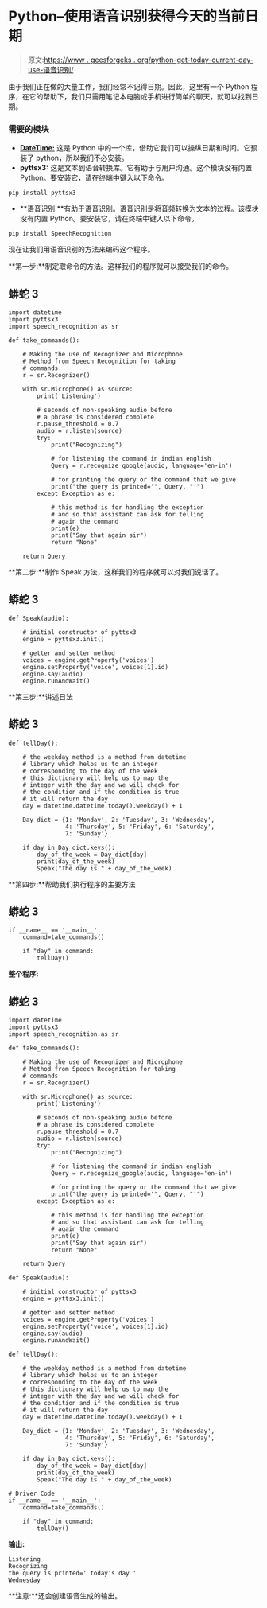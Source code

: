 # Python–使用语音识别获得今天的当前日期

> 原文:[https://www . geesforgeks . org/python-get-today-current-day-use-语音识别/](https://www.geeksforgeeks.org/python-get-todays-current-day-using-speech-recognition/)

由于我们正在做的大量工作，我们经常不记得日期。因此，这里有一个 Python 程序，在它的帮助下，我们只需用笔记本电脑或手机进行简单的聊天，就可以找到日期。

### 需要的模块

*   [**DateTime:**](https://www.geeksforgeeks.org/python-datetime-module-with-examples/) 这是 Python 中的一个库，借助它我们可以操纵日期和时间。它预装了 python，所以我们不必安装。
*   **pyttsx3:** 这是文本到语音转换库。它有助于与用户沟通。这个模块没有内置 Python。要安装它，请在终端中键入以下命令。

```
pip install pyttsx3
```

*   **语音识别:**有助于语音识别。语音识别是将音频转换为文本的过程。该模块没有内置 Python。要安装它，请在终端中键入以下命令。

```
pip install SpeechRecognition
```

现在让我们用语音识别的方法来编码这个程序。

**第一步:**制定取命令的方法。这样我们的程序就可以接受我们的命令。

## 蟒蛇 3

```
import datetime
import pyttsx3
import speech_recognition as sr

def take_commands():

    # Making the use of Recognizer and Microphone
    # Method from Speech Recognition for taking
    # commands
    r = sr.Recognizer()

    with sr.Microphone() as source:
        print('Listening')

        # seconds of non-speaking audio before
        # a phrase is considered complete
        r.pause_threshold = 0.7
        audio = r.listen(source)
        try:
            print("Recognizing")

            # for listening the command in indian english
            Query = r.recognize_google(audio, language='en-in')

            # for printing the query or the command that we give
            print("the query is printed='", Query, "'")
        except Exception as e:

            # this method is for handling the exception
            # and so that assistant can ask for telling
            # again the command
            print(e) 
            print("Say that again sir")
            return "None"

    return Query
```

**第二步:**制作 Speak 方法，这样我们的程序就可以对我们说话了。

## 蟒蛇 3

```
def Speak(audio):

    # initial constructor of pyttsx3
    engine = pyttsx3.init()

    # getter and setter method
    voices = engine.getProperty('voices')
    engine.setProperty('voice', voices[1].id)
    engine.say(audio)
    engine.runAndWait()
```

**第三步:**讲述日法

## 蟒蛇 3

```
def tellDay():

    # the weekday method is a method from datetime
    # library which helps us to an integer
    # corresponding to the day of the week
    # this dictionary will help us to map the
    # integer with the day and we will check for
    # the condition and if the condition is true
    # it will return the day
    day = datetime.datetime.today().weekday() + 1

    Day_dict = {1: 'Monday', 2: 'Tuesday', 3: 'Wednesday',
                4: 'Thursday', 5: 'Friday', 6: 'Saturday',
                7: 'Sunday'}

    if day in Day_dict.keys():
        day_of_the_week = Day_dict[day]
        print(day_of_the_week)
        Speak("The day is " + day_of_the_week)
```

**第四步:**帮助我们执行程序的主要方法

## 蟒蛇 3

```
if __name__ == '__main__':
    command=take_commands()

    if "day" in command:
        tellDay()
```

**整个程序:**

## 蟒蛇 3

```
import datetime
import pyttsx3
import speech_recognition as sr

def take_commands():

    # Making the use of Recognizer and Microphone
    # Method from Speech Recognition for taking
    # commands
    r = sr.Recognizer()

    with sr.Microphone() as source:
        print('Listening')

        # seconds of non-speaking audio before
        # a phrase is considered complete
        r.pause_threshold = 0.7
        audio = r.listen(source)
        try:
            print("Recognizing")

            # for listening the command in indian english
            Query = r.recognize_google(audio, language='en-in')

            # for printing the query or the command that we give
            print("the query is printed='", Query, "'")
        except Exception as e:

            # this method is for handling the exception
            # and so that assistant can ask for telling
            # again the command
            print(e) 
            print("Say that again sir")
            return "None"

    return Query

def Speak(audio):

    # initial constructor of pyttsx3
    engine = pyttsx3.init()

    # getter and setter method
    voices = engine.getProperty('voices')
    engine.setProperty('voice', voices[1].id)
    engine.say(audio)
    engine.runAndWait()

def tellDay():

    # the weekday method is a method from datetime
    # library which helps us to an integer
    # corresponding to the day of the week
    # this dictionary will help us to map the
    # integer with the day and we will check for
    # the condition and if the condition is true
    # it will return the day
    day = datetime.datetime.today().weekday() + 1

    Day_dict = {1: 'Monday', 2: 'Tuesday', 3: 'Wednesday',
                4: 'Thursday', 5: 'Friday', 6: 'Saturday',
                7: 'Sunday'}

    if day in Day_dict.keys():
        day_of_the_week = Day_dict[day]
        print(day_of_the_week)
        Speak("The day is " + day_of_the_week)

# Driver Code
if __name__ == '__main__':
    command=take_commands()

    if "day" in command:
        tellDay()
```

**输出:**

```
Listening
Recognizing
the query is printed=' today's day '
Wednesday
```

**注意:**还会创建语音生成的输出。